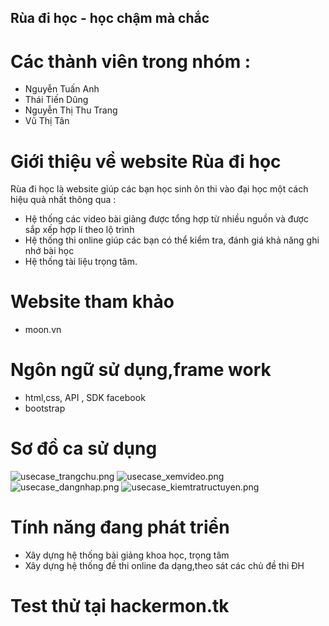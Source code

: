 ## Rùa đi học - học chậm mà chắc
# Các thành viên trong nhóm :
- Nguyễn Tuấn Anh
- Thái Tiến Dũng
- Nguyễn Thị Thu Trang
- Vũ Thị Tân
# Giới thiệu về website Rùa đi học
Rùa đi học là website giúp các bạn học sinh ôn thi vào đại học một cách hiệu quả nhất thông qua :
- Hệ thống các video bài giảng được tổng hợp từ nhiều nguồn và được sắp xếp hợp lí theo lộ trình
- Hệ thống thi online giúp các bạn có thể kiểm tra, đánh giá khả năng ghi nhớ bài học
- Hệ thống tài liệu trọng tâm.
# Website tham khảo
- moon.vn
# Ngôn ngữ sử dụng,frame work
- html,css, API , SDK facebook
- bootstrap
# Sơ đồ ca sử dụng
![usecase_trangchu.png](http://sv1.upsieutoc.com/2017/03/24/usecase_trangchu.png)
![usecase_xemvideo.png](http://sv1.upsieutoc.com/2017/03/24/usecase_xemvideo.png)
![usecase_dangnhap.png](http://sv1.upsieutoc.com/2017/03/24/usecase_dangnhap.png)
![usecase_kiemtratructuyen.png](http://sv1.upsieutoc.com/2017/03/24/usecase_kiemtratructuyen.png)

# Tính năng đang phát triển
- Xây dựng hệ thống bài giảng khoa học, trọng tâm
- Xây dựng hệ thống đề thi online đa dạng,theo sát các chủ đề thi ĐH
# Test thử tại hackermon.tk
